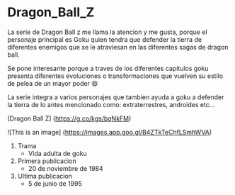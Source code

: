 # Dragon_Ball_Z
 La serie de Dragon Ball z me llama la atencion y me gusta, porque el personaje principal es Goku quien tendra que defender la tierra de diferentes enemigos que se le atraviesan en las diferentes sagas de dragon ball.

Se pone interesante porque a traves de los diferentes capitulos goku presenta diferentes evoluciones o transformaciones que vuelven su estilo de pelea de un mayor poder 😄

La serie integra a varios personajes que tambien ayuda a goku a defender la tierra de lo antes mencionado como: extraterrestres, androides etc...

 [Dragon Ball Z]
 (https://g.co/kgs/bqNkFM)

 ![This is an image]
 (https://images.app.goo.gl/B4ZTkTeChfLSmhWVA)

 1. Trama
    - Vida adulta de goku 
 2. Primera publicacion 
    - 20 de noviembre de 1984
 3. Ultima publicacion 
    - 5 de junio de 1995 

